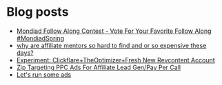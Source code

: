 # Blog posts
<!-- BLOG-POST-LIST:START -->
- [Mondiad Follow Along Contest - Vote For Your Favorite Follow Along #MondiadSpring](https://afflift.com/f/threads/mondiad-follow-along-contest-vote-for-your-favorite-follow-along-mondiadspring.10592/)
- [why are affiliate mentors so hard to find and or so expensive these days?](https://afflift.com/f/threads/why-are-affiliate-mentors-so-hard-to-find-and-or-so-expensive-these-days.10631/)
- [Experiment: Clickflare+TheOptimizer+Fresh New Revcontent Account](https://afflift.com/f/threads/experiment-clickflare-theoptimizer-fresh-new-revcontent-account.10545/)
- [Zip Targeting PPC Ads For Affiliate Lead Gen/Pay Per Call](https://afflift.com/f/threads/zip-targeting-ppc-ads-for-affiliate-lead-gen-pay-per-call.9116/)
- [Let&#39;s run some ads](https://afflift.com/f/threads/lets-run-some-ads.5826/)
<!-- BLOG-POST-LIST:END -->
